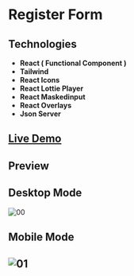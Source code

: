 # Register Form

## Technologies

- **React ( Functional Component )**
- **Tailwind**
- **React Icons**
- **React Lottie Player**
- **React Maskedinput**
- **React Overlays**
- **Json Server**

## [Live Demo](https://registerform-build.netlify.app/)

## Preview
## Desktop Mode
![00](https://user-images.githubusercontent.com/100797809/212467361-2cffac64-c1cb-454f-8092-9de2a2c70bdd.png)
## Mobile Mode
![01](https://user-images.githubusercontent.com/100797809/212467402-6406b13e-2ca2-4153-9d29-5744f6c8d9ea.jpg)
---
